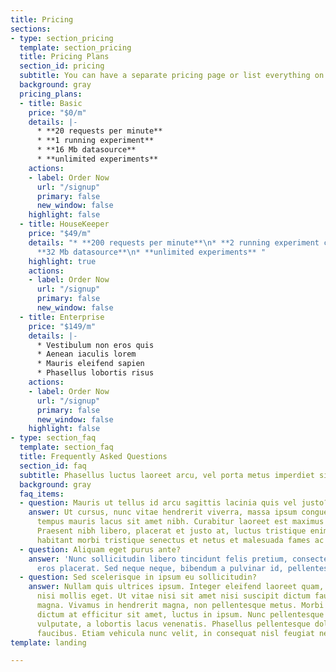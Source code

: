 ```yaml
---
title: Pricing
sections:
- type: section_pricing
  template: section_pricing
  title: Pricing Plans
  section_id: pricing
  subtitle: You can have a separate pricing page or list everything on the home page.
  background: gray
  pricing_plans:
  - title: Basic
    price: "$0/m"
    details: |-
      * **20 requests per minute**
      * **1 running experiment**
      * **16 Mb datasource**
      * **unlimited experiments**
    actions:
    - label: Order Now
      url: "/signup"
      primary: false
      new_window: false
    highlight: false
  - title: HouseKeeper
    price: "$49/m"
    details: "* **200 requests per minute**\n* **2 running experiment concurrently**\n*
      **32 Mb datasource**\n* **unlimited experiments** "
    highlight: true
    actions:
    - label: Order Now
      url: "/signup"
      primary: false
      new_window: false
  - title: Enterprise
    price: "$149/m"
    details: |-
      * Vestibulum non eros quis
      * Aenean iaculis lorem
      * Mauris eleifend sapien
      * Phasellus lobortis risus
    actions:
    - label: Order Now
      url: "/signup"
      primary: false
      new_window: false
    highlight: false
- type: section_faq
  template: section_faq
  title: Frequently Asked Questions
  section_id: faq
  subtitle: Phasellus luctus laoreet arcu, vel porta metus imperdiet sit amet.
  background: gray
  faq_items:
  - question: Mauris ut tellus id arcu sagittis lacinia quis vel justo?
    answer: Ut cursus, nunc vitae hendrerit viverra, massa ipsum congue quam, sed
      tempus mauris lacus sit amet nibh. Curabitur laoreet est maximus mollis feugiat.
      Praesent nibh libero, placerat et justo at, luctus tristique enim. Pellentesque
      habitant morbi tristique senectus et netus et malesuada fames ac turpis egestas.
  - question: Aliquam eget purus ante?
    answer: 'Nunc sollicitudin libero tincidunt felis pretium, consectetur aliquam
      eros placerat. Sed neque neque, bibendum a pulvinar id, pellentesque eget velit. '
  - question: Sed scelerisque in ipsum eu sollicitudin?
    answer: Nullam quis ultrices ipsum. Integer eleifend laoreet quam, ac dignissim
      nisi mollis eget. Ut vitae nisi sit amet nisi suscipit dictum faucibus eget
      magna. Vivamus in hendrerit magna, non pellentesque metus. Morbi orci odio,
      dictum at efficitur sit amet, luctus in ipsum. Nunc pellentesque mi vel dui
      vulputate, a lobortis lacus venenatis. Phasellus pellentesque dolor id feugiat
      faucibus. Etiam vehicula nunc velit, in consequat nisl feugiat nec.
template: landing

---
```

